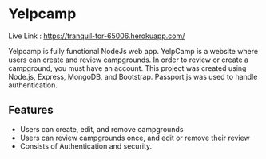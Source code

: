 <h1>Yelpcamp</h1>

Live Link : https://tranquil-tor-65006.herokuapp.com/

Yelpcamp is fully functional NodeJs web app.
YelpCamp is a website where users can create and review campgrounds. In order to review or create a campground, you must have an account.
This project was created using Node.js, Express, MongoDB, and Bootstrap. Passport.js was used to handle authentication.  

## Features
* Users can create, edit, and remove campgrounds
* Users can review campgrounds once, and edit or remove their review
* Consists of Authentication and security.

